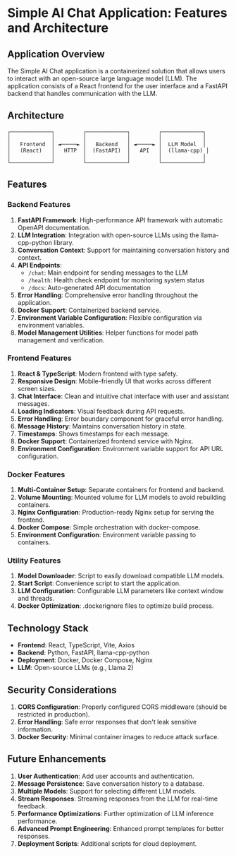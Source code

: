 # Simple AI Chat Application: Features and Architecture

## Application Overview

The Simple AI Chat application is a containerized solution that allows users to interact with an open-source large language model (LLM). The application consists of a React frontend for the user interface and a FastAPI backend that handles communication with the LLM.

## Architecture

```
┌─────────────┐         ┌─────────────┐         ┌─────────────┐
│             │         │             │         │             │
│   Frontend  │ ◄─────► │   Backend   │ ◄─────► │  LLM Model  │
│   (React)   │   HTTP  │  (FastAPI)  │   API   │  (llama-cpp) │
│             │         │             │         │             │
└─────────────┘         └─────────────┘         └─────────────┘
```

## Features

### Backend Features

1. **FastAPI Framework**: High-performance API framework with automatic OpenAPI documentation.
2. **LLM Integration**: Integration with open-source LLMs using the llama-cpp-python library.
3. **Conversation Context**: Support for maintaining conversation history and context.
4. **API Endpoints**:
   - `/chat`: Main endpoint for sending messages to the LLM
   - `/health`: Health check endpoint for monitoring system status
   - `/docs`: Auto-generated API documentation
5. **Error Handling**: Comprehensive error handling throughout the application.
6. **Docker Support**: Containerized backend service.
7. **Environment Variable Configuration**: Flexible configuration via environment variables.
8. **Model Management Utilities**: Helper functions for model path management and verification.

### Frontend Features

1. **React & TypeScript**: Modern frontend with type safety.
2. **Responsive Design**: Mobile-friendly UI that works across different screen sizes.
3. **Chat Interface**: Clean and intuitive chat interface with user and assistant messages.
4. **Loading Indicators**: Visual feedback during API requests.
5. **Error Handling**: Error boundary component for graceful error handling.
6. **Message History**: Maintains conversation history in state.
7. **Timestamps**: Shows timestamps for each message.
8. **Docker Support**: Containerized frontend service with Nginx.
9. **Environment Configuration**: Environment variable support for API URL configuration.

### Docker Features

1. **Multi-Container Setup**: Separate containers for frontend and backend.
2. **Volume Mounting**: Mounted volume for LLM models to avoid rebuilding containers.
3. **Nginx Configuration**: Production-ready Nginx setup for serving the frontend.
4. **Docker Compose**: Simple orchestration with docker-compose.
5. **Environment Configuration**: Environment variable passing to containers.

### Utility Features

1. **Model Downloader**: Script to easily download compatible LLM models.
2. **Start Script**: Convenience script to start the application.
3. **LLM Configuration**: Configurable LLM parameters like context window and threads.
4. **Docker Optimization**: .dockerignore files to optimize build process.

## Technology Stack

- **Frontend**: React, TypeScript, Vite, Axios
- **Backend**: Python, FastAPI, llama-cpp-python
- **Deployment**: Docker, Docker Compose, Nginx
- **LLM**: Open-source LLMs (e.g., Llama 2)

## Security Considerations

1. **CORS Configuration**: Properly configured CORS middleware (should be restricted in production).
2. **Error Handling**: Safe error responses that don't leak sensitive information.
3. **Docker Security**: Minimal container images to reduce attack surface.

## Future Enhancements

1. **User Authentication**: Add user accounts and authentication.
2. **Message Persistence**: Save conversation history to a database.
3. **Multiple Models**: Support for selecting different LLM models.
4. **Stream Responses**: Streaming responses from the LLM for real-time feedback.
5. **Performance Optimizations**: Further optimization of LLM inference performance.
6. **Advanced Prompt Engineering**: Enhanced prompt templates for better responses.
7. **Deployment Scripts**: Additional scripts for cloud deployment.
